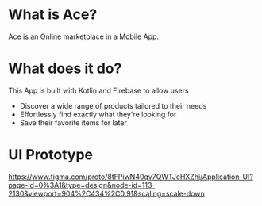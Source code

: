 # What is Ace?
Ace is an Online marketplace in a Mobile App.

# What does it do?
This App is built with Kotlin and Firebase to allow users
* Discover a wide range of products tailored to their needs
* Effortlessly find exactly what they're looking for
* Save their favorite items for later

# UI Prototype
https://www.figma.com/proto/8tFPiwN40qv7QWTJcHXZhj/Application-UI?page-id=0%3A1&type=design&node-id=113-2130&viewport=904%2C434%2C0.91&scaling=scale-down
